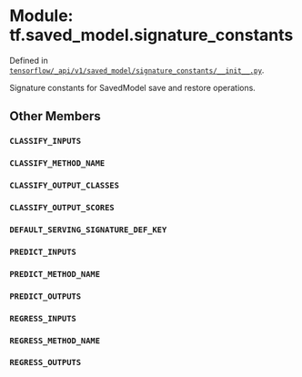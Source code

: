 <div itemscope itemtype="http://developers.google.com/ReferenceObject">
<meta itemprop="name" content="tf.saved_model.signature_constants" />
<meta itemprop="path" content="Stable" />
<meta itemprop="property" content="CLASSIFY_INPUTS"/>
<meta itemprop="property" content="CLASSIFY_METHOD_NAME"/>
<meta itemprop="property" content="CLASSIFY_OUTPUT_CLASSES"/>
<meta itemprop="property" content="CLASSIFY_OUTPUT_SCORES"/>
<meta itemprop="property" content="DEFAULT_SERVING_SIGNATURE_DEF_KEY"/>
<meta itemprop="property" content="PREDICT_INPUTS"/>
<meta itemprop="property" content="PREDICT_METHOD_NAME"/>
<meta itemprop="property" content="PREDICT_OUTPUTS"/>
<meta itemprop="property" content="REGRESS_INPUTS"/>
<meta itemprop="property" content="REGRESS_METHOD_NAME"/>
<meta itemprop="property" content="REGRESS_OUTPUTS"/>
</div>

# Module: tf.saved_model.signature_constants



Defined in [`tensorflow/_api/v1/saved_model/signature_constants/__init__.py`](/code/stable/tensorflow/_api/v1/saved_model/signature_constants/__init__.py).

Signature constants for SavedModel save and restore operations.

## Other Members

<h3 id="CLASSIFY_INPUTS"><code>CLASSIFY_INPUTS</code></h3>

<h3 id="CLASSIFY_METHOD_NAME"><code>CLASSIFY_METHOD_NAME</code></h3>

<h3 id="CLASSIFY_OUTPUT_CLASSES"><code>CLASSIFY_OUTPUT_CLASSES</code></h3>

<h3 id="CLASSIFY_OUTPUT_SCORES"><code>CLASSIFY_OUTPUT_SCORES</code></h3>

<h3 id="DEFAULT_SERVING_SIGNATURE_DEF_KEY"><code>DEFAULT_SERVING_SIGNATURE_DEF_KEY</code></h3>

<h3 id="PREDICT_INPUTS"><code>PREDICT_INPUTS</code></h3>

<h3 id="PREDICT_METHOD_NAME"><code>PREDICT_METHOD_NAME</code></h3>

<h3 id="PREDICT_OUTPUTS"><code>PREDICT_OUTPUTS</code></h3>

<h3 id="REGRESS_INPUTS"><code>REGRESS_INPUTS</code></h3>

<h3 id="REGRESS_METHOD_NAME"><code>REGRESS_METHOD_NAME</code></h3>

<h3 id="REGRESS_OUTPUTS"><code>REGRESS_OUTPUTS</code></h3>

